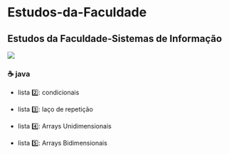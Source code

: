 # Estudos-da-Faculdade
 
## Estudos da Faculdade-Sistemas de Informação

<img src="https://i.pinimg.com/originals/cd/99/da/cd99da478b844432c52cc08cf06bdd6e.jpg">
 
### :coffee: java
 
- lista :two:: condicionais

- lista :three:: laço de repetição

- lista :four:: Arrays Unidimensionais

- lista :five:: Arrays Bidimensionais



